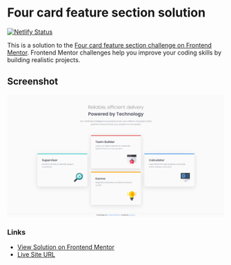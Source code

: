 # Four card feature section solution

[![Netlify Status](https://api.netlify.com/api/v1/badges/b18de785-82ae-4e13-9cc8-60cc2f8c54f7/deploy-status)](https://app.netlify.com/sites/four-cards-0x/deploys)

This is a solution to the [Four card feature section challenge on Frontend Mentor](https://www.frontendmentor.io/challenges/four-card-feature-section-weK1eFYK). Frontend Mentor challenges help you improve your coding skills by building realistic projects.

## Screenshot

![solution screenshot](./assets/images/screenshot.png)

### Links

- [View Solution on Frontend Mentor](https://www.frontendmentor.io/solutions/four-card-feature-section-730NiGj6Np)
- [Live Site URL](https://four-cards-0x.netlify.app)
